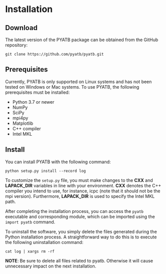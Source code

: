 # Installation

## Download

The latest version of the PYATB package can be obtained from the GitHub repository:

```shell
git clone https://github.com/pyatb/pyatb.git
```

## Prerequisites

Currently, PYATB is only supported on Linux systems and has not been tested on Windows or Mac systems. To use PYATB, the following prerequisites must be installed:

- Python 3.7 or newer
- NumPy
- SciPy
- mpi4py
- Matplotlib
- C++ compiler
- Intel MKL 

## Install

You can install PYATB with the following command:

```shell
python setup.py install --record log
```

To customize the `setup.py` file, you must make changes to the **CXX** and **LAPACK_DIR** variables in line with your environment. **CXX** denotes the C++ compiler you intend to use, for instance, icpc (note that it should not be the mpi version). Furthermore, **LAPACK_DIR** is used to specify the Intel MKL path.

After completing the installation process, you can access the `pyatb` executable and corresponding module, which can be imported using the `import pyatb` command.

To uninstall the software, you simply delete the files generated during the Python installation process. A straightforward way to do this is to execute the following uninstallation command:

```shell
cat log | xargs rm -rf
```

**NOTE**: Be sure to delete all files related to pyatb. Otherwise it will cause unnecessary impact on the next installation.